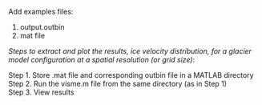 Add examples files:

1. output.outbin
2. mat file

_Steps to extract and plot the results, ice velocity distribution, for a glacier model configuration at a spatial resolution (or grid size)_:

Step 1.  Store .mat file and corresponding outbin file in a MATLAB directory <br>
Step 2.  Run the visme.m file from the same directory (as in Step 1) <br>
Step 3.  View results
